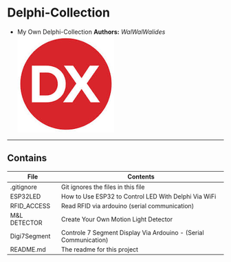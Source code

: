 # Delphi-Collection
- My Own Delphi-Collection
**Authors:**  *WalWalWalides*
![](Delphi-Collection.jpg)

------

## Contains

| File | Contents | 
| --- | --- |
| .gitignore | Git ignores the files in this file |
| ESP32LED | How to Use ESP32 to Control LED With Delphi Via WiFi  |
| RFID_ACCESS  |Read RFID via ardouino (serial communication) |
| M&L DETECTOR | Create Your Own Motion Light Detector |
| Digi7Segment| Controle 7 Segment Display Via Ardouino - (Serial Communication) |
| README.md | The readme for this project

